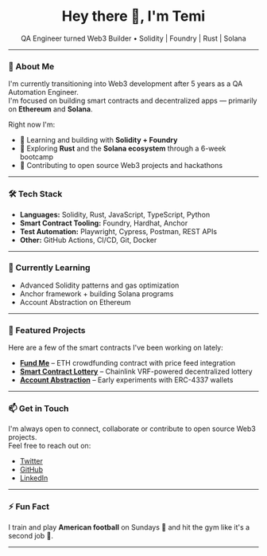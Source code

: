 <h1 align="center">Hey there 👋, I'm Temi</h1>

<p align="center">
  QA Engineer turned Web3 Builder • Solidity | Foundry | Rust | Solana
</p>

---

### 🚀 About Me

I'm currently transitioning into Web3 development after 5 years as a QA Automation Engineer.  
I'm focused on building smart contracts and decentralized apps — primarily on **Ethereum** and **Solana**.

Right now I'm:
- 🧪 Learning and building with **Solidity + Foundry**
- 🦾 Exploring **Rust** and the **Solana ecosystem** through a 6-week bootcamp
- 🧱 Contributing to open source Web3 projects and hackathons

---

### 🛠 Tech Stack

- **Languages:** Solidity, Rust, JavaScript, TypeScript, Python
- **Smart Contract Tooling:** Foundry, Hardhat, Anchor
- **Test Automation:** Playwright, Cypress, Postman, REST APIs
- **Other:** GitHub Actions, CI/CD, Git, Docker

---

### 🌱 Currently Learning

- Advanced Solidity patterns and gas optimization
- Anchor framework + building Solana programs
- Account Abstraction on Ethereum

---

### 🔗 Featured Projects

Here are a few of the smart contracts I've been working on lately:

- [**Fund Me**](https://github.com/TemiW3/foundry-fund-me) – ETH crowdfunding contract with price feed integration  
- [**Smart Contract Lottery**](https://github.com/TemiW3/foundry-smart-contract-lottery) – Chainlink VRF-powered decentralized lottery  
- [**Account Abstraction**](https://github.com/TemiW3/foundry-account-abstraction) – Early experiments with ERC-4337 wallets

---

### 📫 Get in Touch

I'm always open to connect, collaborate or contribute to open source Web3 projects.  
Feel free to reach out on:

- [Twitter](https://twitter.com/yourhandle) <!-- Add your handle -->
- [GitHub](https://github.com/TemiW3)
- [LinkedIn](https://www.linkedin.com/in/your-profile/) <!-- Optional -->

---

### ⚡ Fun Fact

I train and play **American football** on Sundays 🏈 and hit the gym like it's a second job 💪.

---
